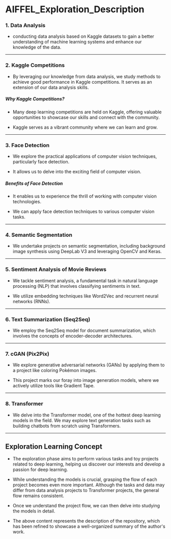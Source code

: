 # AIFFEL_Exploration_Description

### 1. Data Analysis

* conducting data analysis based on Kaggle datasets to gain a better understanding of machine learning systems and enhance our knowledge of the data.

* * *

### 2. Kaggle Competitions

* By leveraging our knowledge from data analysis, we study methods to achieve good performance in Kaggle competitions. It serves as an extension of our data analysis skills.

##### Why Kaggle Competitions?

* Many deep learning competitions are held on Kaggle, offering valuable opportunities to showcase our skills and connect with the community.
  
* Kaggle serves as a vibrant community where we can learn and grow.

* * *

### 3. Face Detection

* We explore the practical applications of computer vision techniques, particularly face detection.
  
* It allows us to delve into the exciting field of computer vision.

##### Benefits of Face Detection

* It enables us to experience the thrill of working with computer vision technologies.
  
* We can apply face detection techniques to various computer vision tasks.

* * *

### 4. Semantic Segmentation

* We undertake projects on semantic segmentation, including background image synthesis using DeepLab V3 and leveraging OpenCV and Keras.

* * *

### 5. Sentiment Analysis of Movie Reviews

* We tackle sentiment analysis, a fundamental task in natural language processing (NLP) that involves classifying sentiments in text.

* We utilize embedding techniques like Word2Vec and recurrent neural networks (RNNs).

* * *

### 6. Text Summarization (Seq2Seq)

* We employ the Seq2Seq model for document summarization, which involves the concepts of encoder-decoder architectures.

* * *

### 7. cGAN (Pix2Pix)

* We explore generative adversarial networks (GANs) by applying them to a project like coloring Pokémon images.

* This project marks our foray into image generation models, where we actively utilize tools like Gradient Tape.

* * *

### 8. Transformer

* We delve into the Transformer model, one of the hottest deep learning models in the field. We may explore text generation tasks such as building chatbots from scratch using Transformers.

* * *

## Exploration Learning Concept

* The exploration phase aims to perform various tasks and toy projects related to deep learning, helping us discover our interests and develop a passion for deep learning.

* While understanding the models is crucial, grasping the flow of each project becomes even more important. Although the tasks and data may differ from data analysis projects to Transformer projects, the general flow remains consistent.

* Once we understand the project flow, we can then delve into studying the models in detail.

* The above content represents the description of the repository, which has been refined to showcase a well-organized summary of the author's work.
